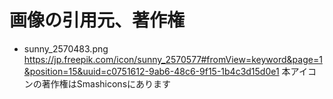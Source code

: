# 画像の引用元、著作権
* sunny_2570483.png
https://jp.freepik.com/icon/sunny_2570577#fromView=keyword&page=1&position=15&uuid=c0751612-9ab6-48c6-9f15-1b4c3d15d0e1
本アイコンの著作権はSmashiconsにあります